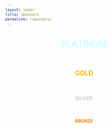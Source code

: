 ```yaml
---
layout: inner
title: Sponsors
permalink: /sponsors/
---
```


<h1 id="platinum" style="color:#cdffff;text-align:center;" markdown="1">
  PLATINUM
</h1>


<h2 style="color:#ffb900;text-align:center;padding-top:35px;" markdown="1">
  GOLD
</h1>


<h3 style="color:#d0d0d0;text-align:center;padding-top:35px;" markdown="1">
  SILVER
</h1>


<h4 style="color:#e78000;text-align:center;padding-top:35px;" markdown="1">
  BRONZE
</h1>
